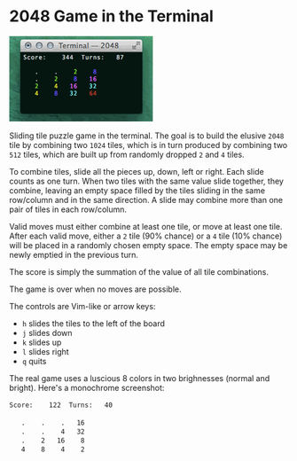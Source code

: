 2048 Game in the Terminal
=====

![2048 Screenshot](screenshot.gif)

Sliding tile puzzle game in the terminal. The goal is to build the elusive
`2048` tile by combining two `1024` tiles, which is in turn produced by
combining two `512` tiles, which are built up from randomly dropped `2` and
`4` tiles.

To combine tiles, slide all the pieces up, down, left or right.  Each slide
counts as one turn. When two tiles with the same value slide together, they
combine, leaving an empty space filled by the tiles sliding in the same
row/column and in the same direction. A slide may combine more than one pair
of tiles in each row/column.

Valid moves must either combine at least one tile, or move at least one
tile. After each valid move, either a `2` tile (90% chance) or a `4` tile
(10% chance) will be placed in a randomly chosen empty space. The empty
space may be newly emptied in the previous turn.

The score is simply the summation of the value of all tile combinations.

The game is over when no moves are possible.

The controls are Vim-like or arrow keys:

* `h` slides the tiles to the left of the board
* `j` slides down
* `k` slides up
* `l` slides right
* `q` quits

The real game uses a luscious 8 colors in two brighnesses (normal and bright).
Here's a monochrome screenshot:

```
Score:    122  Turns:   40
                          
   .    .    .   16       
   .    .    4   32       
   .    2   16    8       
   4    8    4    2
```


